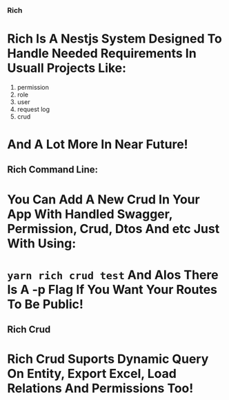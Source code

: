 ### Rich

# Rich Is A Nestjs System Designed To Handle Needed Requirements In Usuall Projects Like:
1. permission
2. role
3. user
4. request log
5. crud
 # And A Lot More In Near Future!
 
 ## Rich Command Line:
 # You Can Add A New Crud In Your App With Handled Swagger, Permission, Crud, Dtos And etc Just With Using:
 # `yarn rich crud test` And Alos There Is A -p Flag If You Want Your Routes To Be Public!
 
 ## Rich Crud
 # Rich Crud Suports Dynamic Query On Entity, Export Excel, Load Relations And Permissions Too!
